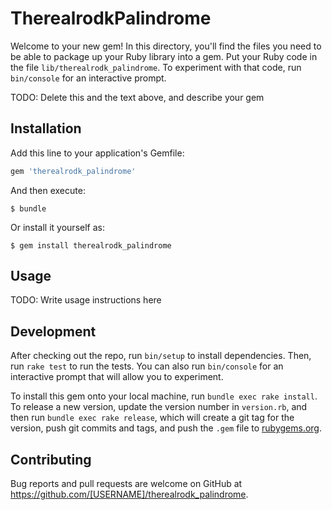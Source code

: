 # TherealrodkPalindrome

Welcome to your new gem! In this directory, you'll find the files you need to be able to package up your Ruby library into a gem. Put your Ruby code in the file `lib/therealrodk_palindrome`. To experiment with that code, run `bin/console` for an interactive prompt.

TODO: Delete this and the text above, and describe your gem

## Installation

Add this line to your application's Gemfile:

```ruby
gem 'therealrodk_palindrome'
```

And then execute:

    $ bundle

Or install it yourself as:

    $ gem install therealrodk_palindrome

## Usage

TODO: Write usage instructions here

## Development

After checking out the repo, run `bin/setup` to install dependencies. Then, run `rake test` to run the tests. You can also run `bin/console` for an interactive prompt that will allow you to experiment.

To install this gem onto your local machine, run `bundle exec rake install`. To release a new version, update the version number in `version.rb`, and then run `bundle exec rake release`, which will create a git tag for the version, push git commits and tags, and push the `.gem` file to [rubygems.org](https://rubygems.org).

## Contributing

Bug reports and pull requests are welcome on GitHub at https://github.com/[USERNAME]/therealrodk_palindrome.
